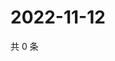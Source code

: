 # 2022-11-12

共 0 条

<!-- BEGIN WEIBO -->
<!-- 最后更新时间 Sat Nov 12 2022 01:18:31 GMT+0800 (China Standard Time) -->

<!-- END WEIBO -->
